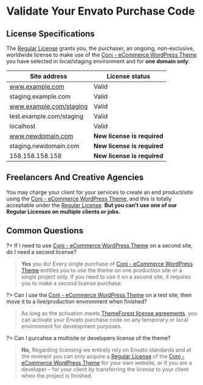 # Validate Your Envato Purchase Code

## License Specifications

The [Regular License](https://themeforest.net/licenses/standard) grants you, the purchaser, an ongoing, non-exclusive, worldwide license to make use of the [Conj - eCommerce WordPress Theme](https://themeforest.net/item/conj-ecommerce-wordpress-theme/21935639?ref=mypreview) you have selected in local/staging environment and for **one domain only**.

| Site address                      | License status              |
|-----------------------------------|-----------------------------|
| www.example.com                   | Valid                       |
| staging.example.com               | Valid                       |
| www.example.com/staging           | Valid                       |
| test.example.com/staging          | Valid                       |
| localhost                         | Valid                       |
| www.newdomain.com                 | **New license is required** |
| staging.newdomain.com             | **New license is required** |
| 158.158.158.158                   | **New license is required** |

## Freelancers And Creative Agencies

You may charge your client for your services to create an end product/site using the [Conj - eCommerce WordPress Theme](https://themeforest.net/item/conj-ecommerce-wordpress-theme/21935639?ref=mypreview), and this is totally acceptable under the [Regular License](https://themeforest.net/licenses/standard). **But you can’t use one of our Regular Licenses on multiple clients or jobs.**

## Common Questions

?> If I need to use [Conj - eCommerce WordPress Theme](https://themeforest.net/item/conj-ecommerce-wordpress-theme/21935639?ref=mypreview) on a second site, do I need a second license?
> **Yes** you do! Every single purchase of [Conj - eCommerce WordPress Theme](https://themeforest.net/item/conj-ecommerce-wordpress-theme/21935639?ref=mypreview) entitles you to use the theme on one production site or a single project only. If you need to use it on a second site, it requires you to make a second license purchase.

?> Can I use the [Conj - eCommerce WordPress Theme](https://themeforest.net/item/conj-ecommerce-wordpress-theme/21935639?ref=mypreview) on a test site, then move it to a live/production environment when finished?
> As long as the activation meets [ThemeForest license agreements](https://themeforest.net/licenses/terms/regular), you can activate your Envato purchase code on any temporary or local environment for development purposes.

?> Can I purcahse a multisite or developers license of the theme?
> **No,** Regarding licensing we entirely rely on Envato standards and at the moment you can only acquire a [Regular License](https://themeforest.net/licenses/standard) of the [Conj - eCommerce WordPress Theme](https://themeforest.net/item/conj-ecommerce-wordpress-theme/21935639?ref=mypreview) for your own website, or if you are a developer – for your client by transferring the license to your client when the project is finished.
